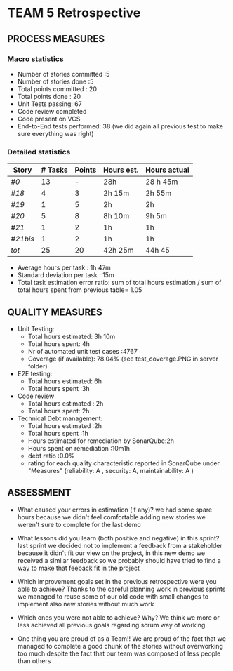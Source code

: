 TEAM 5 Retrospective
=====================================

## PROCESS MEASURES 

### Macro statistics

- Number of stories committed :5 
- Number of stories done :5 
- Total points committed : 20
- Total points done : 20 
- Unit Tests passing: 67
- Code review completed
- Code present on VCS
- End-to-End tests performed: 38 (we did again all previous test to make sure everything was right) 

### Detailed statistics

| Story  | # Tasks | Points | Hours est. | Hours actual |
|--------|---------|--------|------------|--------------|
| _#0_   |    13     |    -   |   28h    |    28 h 45m      |
| _#18_   |    4   |    3   |   2h 15m    |   2h 55m        |
| _#19_   |    1     |    5   |   2h   |     2h     |
| _#20_   |    5     |    8   |    8h 10m      |     9h 5m      |
| _#21_   |    1     |    2   |    1h     |       1h    |
| _#21bis_   |    1     |    2   |    1h      |      1h     |
| _tot_  |     25    |   20    |     42h 25m      |   44h 45     |
   

- Average hours per task : 1h 47m
- Standard deviation per task : 15m
- Total task estimation error ratio: sum of total hours estimation / sum of total hours spent from previous table= 1.05

  
## QUALITY MEASURES 

- Unit Testing:
  - Total hours estimated: 3h 10m
  - Total hours spent: 4h
  - Nr of automated unit test cases :4767
  - Coverage (if available): 78.04% (see test_coverage.PNG in server folder)
- E2E testing:
  - Total hours estimated: 6h
  - Total hours spent :3h
- Code review 
  - Total hours estimated : 2h
  - Total hours spent: 2h
- Technical Debt management:
  - Total hours estimated :2h
  - Total hours spent :1h
  - Hours estimated for remediation by SonarQube:2h
  - Hours spent on remediation :10m1h
  - debt ratio :0.0%
  - rating for each quality characteristic reported in SonarQube under "Measures" (reliability: A  , security: A, maintainability: A )
  


## ASSESSMENT

- What caused your errors in estimation (if any)?
  we had some spare hours because we didn't feel comfortable adding  new stories we weren't sure to complete for the last demo

- What lessons did you learn (both positive and negative) in this sprint?
  last sprint we decided not to implement a feedback from a stakeholder because it didn't fit our view on the project, in this new demo we received a similar feedback so we probably should have tried to find a way to make that feeback fit in the project

- Which improvement goals set in the previous retrospective were you able to achieve? 
  Thanks to the careful planning work in previous sprints we managed to reuse some of our old code with small changes to implement also new stories without much work
  
- Which ones you were not able to achieve? Why?
  We think we more or less achieved all previous goals regarding scrum way of working
  
- One thing you are proud of as a Team!!
  We are proud of the fact that we managed to complete a good chunk of the stories without overworking too much despite the fact that our team was composed of less people than others